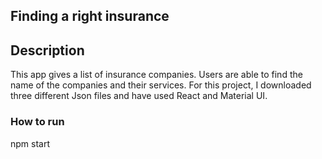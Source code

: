 ###
Finding a right insurance
---
####
 Description
---
This app gives a list of insurance companies. Users are able to find the name of the companies and their services. 
For this project, I downloaded three different Json files and have used React and Material UI.

### How to run

npm start

